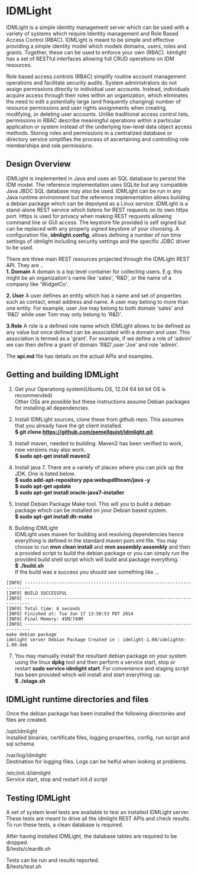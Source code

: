 IDMLight 
===============
IDMLight is a simple identity management server which can be used with a variety of systems which require Identity management and Role Based Access Control (RBAC). IDMLight is meant to be simple and effective providing a simple identity model which models domains, users, roles and grants. Together, these can be used to enforce your own (RBAC). Idmlight has a set of RESTful interfaces allowing full CRUD operations on IDM resources.  

Role based access controls (RBAC) simplify routine account management operations and facilitate security audits. System administrators do not assign permissions directly to individual user accounts. Instead, individuals acquire access through their roles within an organization, which eliminates the need to edit a potentially large (and frequently changing) number of resource permissions and user rights assignments when creating, modifying, or deleting user accounts. Unlike traditional access control lists, permissions in RBAC describe meaningful operations within a particular application or system instead of the underlying low-level data object access methods. Storing roles and permissions in a centralized database or directory service simplifies the process of ascertaining and controlling role memberships and role permissions.


Design Overview
-----------------
IDMLight is implemented in Java and uses an SQL database to persist the IDM model. The reference implementation uses SQLite but any compatible Java JBDC SQL database may also be used. IDMLight can be run in any Java runtime environment but the reference implementation allows building a debian package which can be depolyed as a Linux service.
IDMLight is a stand-alone REST service which listens for REST requests on its own https port. Https is used for privacy when making REST requests allowing command line or GUI access. The keystore file provided is self signed but can be replaced with any properly signed keystore of your choosing. A configuration file, **idmlight.config**, allows defining a number of run time settings of idmlight including security settings and the specific JDBC driver to be used.<br>

There are three main REST resources projected through the IDMLight REST API. They are ..<br>
**1. Domain** A domain is a top level container for collecting users. E.g. this might be an organization's name like 'sales', 'R&D', or the name of a company like 'WidgetCo'.<br>
  
**2. User** A user defines an entity which has a name and set of properties such as contact, email address and name. A user may belong to more than one entity. For example, user Joe may belong to both domain 'sales' and 'R&D' while user Tom may only belong to 'R&D'. 

**3.Role** A role is a defined role name which IDMLight allows to be defined as any value but once defined can be associated with a domain and user. This association is termed as a 'grant'. For example, if we define a role of 'admin' we can then define a grant of domain 'R&D',user 'Joe' and role 'admin'.<br>   

The **api.md** file has details on the actual APIs and examples.<br>


Getting and building IDMLight
------------------
1) Get your Operationg system(Ubuntu OS, 12.04 64 bit bit OS is recommended)<br/>
Other OSs are possible but these instructions assume Debian packages for installing all dependencies. 

2) Install IDMLight sources, clone these from github repo. This assumes that you already have the git client installed.<br/>
**$ git clone https://github.com/pemellquist/idmlight.git <your local dorectory>** 

3) Install maven, needed to building. Maven2 has been verified to work, new versions may also work.<br/>
**$ sudo apt-get install maven2** 

4) Install java 7. There are a variety of places where you can pick up the JDK. One is listed below.<br/>
**$ sudo add-apt-repository ppa:webupd8team/java -y <br/>**
**$ sudo apt-get update <br/>**
**$ sudo apt-get install oracle-java7-installer </br>**

5) Install Debian Package Make tool. This will you to build a debian package which can be installed on your Debian based system.<br/>
**$ sudo apt-get install dh-make**

6) Building IDMLight<br/> 
IDMLight uses maven for building and resolving dependencies hence everything is defined in the standard maven pom.xml file. You may choose to run **mvn clean install** and **mvn assembly:assembly** and then a provided script to build the debian package or you can simply run the provided build shell script which will build and package everything.<br>
**$ <your local directory>./build.sh<br/>**
If the build was a success you should see something like ...<br>
```
[INFO] ------------------------------------------------------------------------
[INFO] BUILD SUCCESSFUL
[INFO] ------------------------------------------------------------------------
[INFO] Total time: 6 seconds
[INFO] Finished at: Tue Jun 17 13:50:53 PDT 2014
[INFO] Final Memory: 45M/749M
[INFO] ------------------------------------------------------------------------
make debian package
idmlight server Debian Package Created in : idmlight-1.00/idmlightm-1.00.deb
```

7) You may manually install the resultant debian package on your system using the linux **dpkg** tool and then perform a service start, stop or restart **sudo service idmlight start**. For convenience and staging script has been provided which will install and start everything up.<br/>
**$ ./stage.sh<br/>**


IDMLight runtime directories and files
--------------------------------
Once the debian package has been installed the following directories and files are created.<br/>

/opt/idmlight<br/>
Installed binaries, certificate files, logging properties, config, run script and sql schema

/var/log/idmlight<br/>
Destination for logging files. Logs can be helful when looking at problems.

/etc/init.d/idmlight<br/>
Service start, stop and restart init.d script

Testing IDMLight 
------------------------------
A set of system level tests are available to test an installed IDMLight server. These tests are meant to drive all the idmlight REST APIs and check results. To run these tests, a clean database is required. <br/>

After having installed IDMLight, the database tables are required to be dropped. <br/>
$<installed source dir>/tests/cleardb.sh

Tests can be run and results reported. <br/>
$<installed source dir>/tests/test.sh


